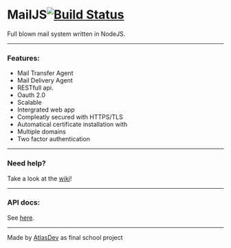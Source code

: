 # MailJS[![Build Status](https://travis-ci.com/AtlasDev/MailJS.svg?token=vWypZLp5ehGoh8yBJSvd&branch=master)](https://travis-ci.com/AtlasDev/MailJS)
Full blown mail system written in NodeJS.

---
### Features:
* Mail Transfer Agent
* Mail Delivery Agent
* RESTfull api.
* Oauth 2.0
* Scalable
* Intergrated web app
* Compleatly secured with HTTPS/TLS
* Automatical certificate installation with 
* Multiple domains
* Two factor authentication

---
### Need help?
Take a look at the [wiki](https://github.com/AtlasDev/MailJS/wiki)!

---
### API docs:
See [here](https://www.atlasdev.nl/docs/mailjs).

---
Made by [AtlasDev](https://www.atlasdev.nl) as final school project

